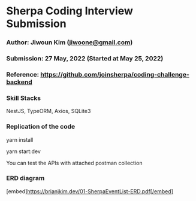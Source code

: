 # Sherpa Coding Interview Submission

### Author: Jiwoun Kim (jiwoone@gmail.com)
### Submission: 27 May, 2022 (Started at May 25, 2022)

### Reference: https://github.com/joinsherpa/coding-challenge-backend

### Skill Stacks
  NestJS, TypeORM, Axios, SQLite3


### Replication of the code
  yarn install

  yarn start:dev

  You can test the APIs with attached postman collection
  

### ERD diagram
[embed]https://brianjkim.dev/01-SherpaEventList-ERD.pdf[/embed]
